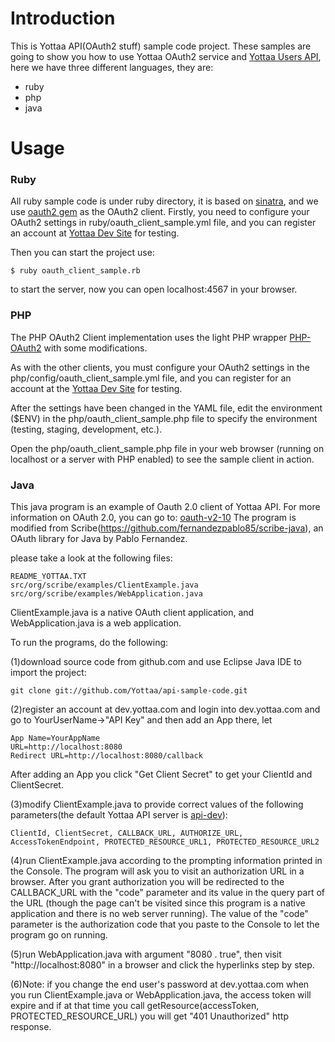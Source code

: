 # Introduction

This is Yottaa API(OAuth2 stuff) sample code project. These samples are going to show you how to use Yottaa OAuth2 service and [Yottaa Users API](https://api.yottaa.com/UserApi.html), here we have three different languages, they are:  

* ruby
* php
* java

# Usage

### Ruby

All ruby sample code is under ruby directory, it is based on [sinatra](http://www.sinatrarb.com/intro), and we use [oauth2 gem](https://github.com/intridea/oauth2) as the OAuth2 client. Firstly, you need to configure your OAuth2 settings in ruby/oauth_client_sample.yml file, and you can register an account at [Yottaa Dev Site](https://dev.yottaa.com) for testing.

Then you can start the project use:

	$ ruby oauth_client_sample.rb
	
to start the server, now you can open localhost:4567 in your browser.


### PHP

The PHP OAuth2 Client implementation uses the light PHP wrapper [PHP-OAuth2](https://github.com/adoy/PHP-OAuth2) with some modifications.

As with the other clients, you must configure your OAuth2 settings in the php/config/oauth_client_sample.yml file, and you can register for an account at the [Yottaa Dev Site](https://dev.yottaa.com) for testing.

After the settings have been changed in the YAML file, edit the environment ($ENV) in the php/oauth_client_sample.php file to specify the environment (testing, staging, development, etc.).

Open the php/oauth_client_sample.php file in your web browser (running on localhost or a server with PHP enabled) to see the sample client in action.

### Java

This java program is an example of Oauth 2.0 client of Yottaa API. 
For more information on OAuth 2.0, you can go to: [oauth-v2-10](http://tools.ietf.org/html/draft-ietf-oauth-v2-10)
The program is modified from Scribe(https://github.com/fernandezpablo85/scribe-java), an OAuth library for Java by Pablo Fernandez.


please take a look at the following files:

	README_YOTTAA.TXT
	src/org/scribe/examples/ClientExample.java
	src/org/scribe/examples/WebApplication.java

ClientExample.java is a native OAuth client application, and WebApplication.java is a web application.


To run the programs, do the following:

(1)download source code from github.com and use Eclipse Java IDE to import the project:

	git clone git://github.com/Yottaa/api-sample-code.git

(2)register an account at dev.yottaa.com and login into dev.yottaa.com and go to YourUserName->"API Key" and then add an App there, let

	App Name=YourAppName
	URL=http://localhost:8080
	Redirect URL=http://localhost:8080/callback

After adding an App you click "Get Client Secret" to get your ClientId and ClientSecret.

(3)modify ClientExample.java to provide correct values of the following parameters(the default Yottaa API server is [api-dev](https://api-dev.yottaa.com)):

	ClientId, ClientSecret, CALLBACK_URL, AUTHORIZE_URL, AccessTokenEndpoint, PROTECTED_RESOURCE_URL1, PROTECTED_RESOURCE_URL2

(4)run ClientExample.java according to the prompting information printed in the Console. The program will ask you to visit an authorization URL in a browser.
After you grant authorization you will be redirected to the CALLBACK_URL with the "code" parameter and its value in the query part of the URL
(though the page can't be visited since this program is a native application and there is no web server running). The value of the "code" parameter 
is the authorization code that you paste to the Console to let the program go on running.

(5)run WebApplication.java with argument "8080 . true", then visit "http://localhost:8080" in a browser and click the hyperlinks step by step.

(6)Note: if you change the end user's password at dev.yottaa.com when you run ClientExample.java or WebApplication.java, the access token will expire
and if at that time you call getResource(accessToken, PROTECTED_RESOURCE_URL) you will get "401 Unauthorized" http response.

